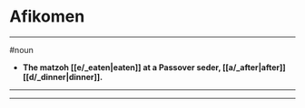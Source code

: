 # Afikomen
---
#noun
- **The matzoh [[e/_eaten|eaten]] at a Passover seder, [[a/_after|after]] [[d/_dinner|dinner]].**
---
---
